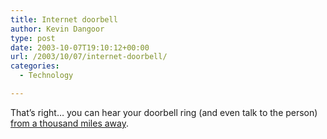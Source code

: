 ```yaml
---
title: Internet doorbell
author: Kevin Dangoor
type: post
date: 2003-10-07T19:10:12+00:00
url: /2003/10/07/internet-doorbell/
categories:
  - Technology

---
```

That&#8217;s right&#8230; you can hear your doorbell ring (and even talk to the person) [from a thousand miles away][1].

 [1]: http://www.gridenabled.com/exstreamer/gc-annun.html "Annuncicom Ethernet Intercom"